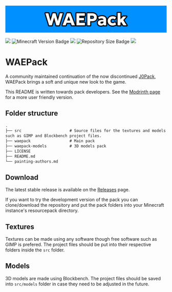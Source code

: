 ![Banner](/src/banner.png)

[<img src="https://img.shields.io/badge/View%20on%20Modrinth-%2316181c?style=for-the-badge&logo=modrinth">](https://modrinth.com/resourcepack/waepack)
![Minecraft Version Badge](https://img.shields.io/badge/Minecraft-1.20.3-%230090ff?style=for-the-badge)
[<img src="https://img.shields.io/badge/Pack_Format-22-%230090ff?style=for-the-badge">](https://minecraft.wiki/w/Pack_format)
![Repository Size Badge](https://img.shields.io/github/repo-size/waeverything/waepack?style=for-the-badge&color=%230090ff)
[<img src="https://img.shields.io/github/v/release/waeverything/waepack?include_prereleases&style=for-the-badge&color=%230090ff">](https://github.com/waeverything/WAEPack/releases)

# WAEPack
A community maintained continuation of the now discontinued [J0Pack](https://www.planetminecraft.com/texture-pack/j0pack/), WAEPack brings a soft and unique new look to the game.

This README is written towards pack developers. See the [Modrinth page](https://modrinth.com/resourcepack/waepack) for a more user friendly version.
## Folder structure
    .
    ├── src                     # Source files for the textures and models such as GIMP and Blockbench project files.
    ├── waepack                 # Main pack
    ├── waepack-models          # 3D models pack
    ├── LICENSE
    ├── README.md
    └── painting-authors.md

## Download
The latest stable release is available on the [Releases](https://github.com/waeverything/waepack/releases) page.

If you want to try the development version of the pack you can clone/download the repository and put the pack folders into your Minecraft instance's resourcepack directory.

## Textures
Textures can be made using any software though free software such as GIMP is prefered. The project files should be put into their respective folders inside the `src` folder.

## Models
3D models are made using Blockbench. The project files should be saved into `src/models` folder in case they need to be adjusted in the future.
